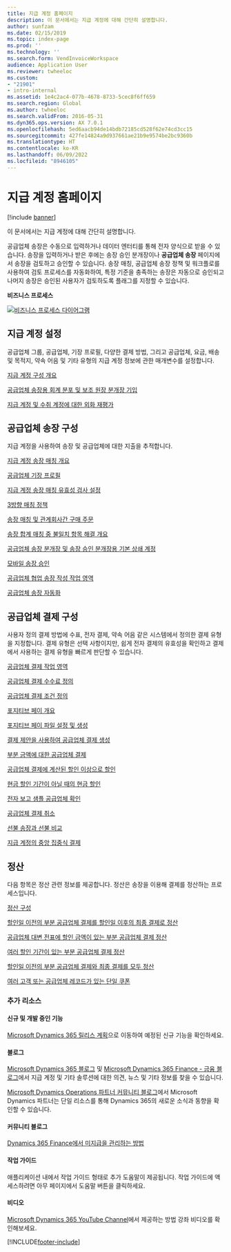 ```yaml
---
title: 지급 계정 홈페이지
description: 이 문서에서는 지급 계정에 대해 간단히 설명합니다.
author: sunfzam
ms.date: 02/15/2019
ms.topic: index-page
ms.prod: ''
ms.technology: ''
ms.search.form: VendInvoiceWorkspace
audience: Application User
ms.reviewer: twheeloc
ms.custom:
- "21901"
- intro-internal
ms.assetid: 1e4c2ac4-077b-4678-8733-5cec8f6ff659
ms.search.region: Global
ms.author: twheeloc
ms.search.validFrom: 2016-05-31
ms.dyn365.ops.version: AX 7.0.1
ms.openlocfilehash: 5ed6aacb94de14bdb72185cd528f62e74cd3cc15
ms.sourcegitcommit: 427fe14824a9d937661ae21b9e9574be2bc9360b
ms.translationtype: HT
ms.contentlocale: ko-KR
ms.lasthandoff: 06/09/2022
ms.locfileid: "8946105"
---
```

# <a name="accounts-payable-home-page"></a>지급 계정 홈페이지

[!include [banner](../includes/banner.md)]

이 문서에서는 지급 계정에 대해 간단히 설명합니다. 

공급업체 송장은 수동으로 입력하거나 데이터 엔터티를 통해 전자 양식으로 받을 수 있습니다. 송장을 입력하거나 받은 후에는 송장 승인 분개장이나 **공급업체 송장** 페이지에서 송장을 검토하고 승인할 수 있습니다. 송장 매칭, 공급업체 송장 정책 및 워크플로를 사용하여 검토 프로세스를 자동화하여, 특정 기준을 충족하는 송장은 자동으로 승인되고 나머지 송장은 승인된 사용자가 검토하도록 플래그를 지정할 수 있습니다.

**비즈니스 프로세스**

[![비즈니스 프로세스 다이어그램](./media/AP-process.PNG)](./media/AP-process.PNG)

## <a name="set-up-accounts-payable"></a>지급 계정 설정

공급업체 그룹, 공급업체, 기장 프로필, 다양한 결제 방법, 그리고 공급업체, 요금, 배송 및 목적지, 약속 어음 및 기타 유형의 지급 계정 정보에 관한 매개변수를 설정합니다. 

[지급 계정 구성 개요](accounts-payable-overview.md)

[공급업체 송장용 회계 분포 및 보조 원장 분개장 기입](accounting-distributions-subledger-journal-entries-vendor-invoices.md) 

[지급 계정 및 수취 계정에 대한 외화 재평가](../cash-bank-management/foreign-currency-revaluation-accounts-payable-accounts-receivable.md)

## <a name="configure-vendor-invoices"></a>공급업체 송장 구성

지급 계정을 사용하여 송장 및 공급업체에 대한 지출을 추적합니다.

[지급 계정 송장 매칭 개요](accounts-payable-invoice-matching.md)

[공급업체 기장 프로필](vendor-posting-profiles.md)

[지급 계정 송장 매칭 유효성 검사 설정](tasks/set-up-accounts-payable-invoice-matching-validation.md)

[3방향 매칭 정책](three-way-matching-policies.md)

[송장 매칭 및 관계회사간 구매 주문](invoice-matching-intercompany-purchase-orders.md)

[송장 합계 매칭 중 불일치 항목 해결 개요](resolve-invoice-totals-invoice-matching-discrepancies.md)

[공급업체 송장 분개장 및 송장 승인 분개장용 기본 상쇄 계정](default-offset-accounts-vendor-invoice-journals.md)

[모바일 송장 승인](mobile-invoice-approvals.md)

[공급업체 협업 송장 작성 작업 영역](vendor-portal-invoicing-workspace.md)

[공급업체 송장 자동화](vendor-invoice-automation.md)

## <a name="configure-vendor-payments"></a>공급업체 결제 구성 

사용자 정의 결제 방법에 수표, 전자 결제, 약속 어음 같은 시스템에서 정의한 결제 유형을 지정합니다. 결제 유형은 선택 사항이지만, 쉽게 전자 결제의 유효성을 확인하고 결제에서 사용하는 결제 유형을 빠르게 판단할 수 있습니다. 

[공급업체 결제 작업 영역](vendor-payments-workspace.md)

[공급업체 결제 수수료 정의](tasks/define-vendor-payment-fees.md)

[공급업체 결제 조건 정의](tasks/define-vendor-payment-terms.md)

[포지티브 페이 개요](positive-pay-overview.md)

[포지티브 페이 파일 설정 및 생성](set-up-generate-positive-pay-files.md)

[결제 제안을 사용하여 공급업체 결제 생성](create-vendor-payments-payment-proposal.md)

[부분 금액에 대한 공급업체 결제](vendor-payments-partial-amount.md)

[공급업체 결제에 계산된 할인 이상으로 할인](take-discount-more-calculated-discount-vendor-payment.md)

[현금 할인 기간이 아닐 때의 현금 할인](take-cash-discount-outside-cash-discount-timeframe.md)

[전자 보고 샘플 공급업체 확인](electronic-reporting-sample-vendor-checks.md)

[공급업체 결제 취소](reverse-vendor-payment.md)

[선불 송장과 선불 비교](prepayments-invoices-vs-prepayments.md)

[지급 계정의 중앙 집중식 결제](centralized-payments-accounts-payable.md)

## <a name="settlements"></a>정산

다음 항목은 정산 관련 정보를 제공합니다. 정산은 송장을 이용해 결제를 정산하는 프로세스입니다. 

[정산 구성](../cash-bank-management/configure-settlement.md)

[할인일 이전의 부분 공급업체 결제를 할인일 이후의 최종 결제로 정산](settle-partial-vendor-payment-before-discount-or-final-payment-after.md)

[공급업체 대변 전표에 할인 금액이 있는 부분 공급업체 결제 정산](settle-partial-vendor-payment-discounts-vendor-credit-notes.md)

[여러 할인 기간이 있는 부분 공급업체 결제 정산](settle-partial-vendor-payment-multiple-discount-periods.md)

[할인일 이전의 부분 공급업체 결제와 최종 결제를 모두 정산](settle-partial-vendor-payment-or-final-payment-before-discount.md)

[여러 고객 또는 공급업체 레코드가 있는 단일 쿠폰](single-voucher-multiple-customer-vendor-records.md)



### <a name="additional-resources"></a>추가 리소스

#### <a name="whats-new-and-in-development"></a>신규 및 개발 중인 기능

[Microsoft Dynamics 365 릴리스 계획](/dynamics365/release-plans/)으로 이동하여 예정된 신규 기능을 확인하세요. 

#### <a name="blogs"></a>블로그

[Microsoft Dynamics 365 블로그](https://community.dynamics.com/b/msftdynamicsblog?c=Enterprise) 및 [Microsoft Dynamics 365 Finance - 금융 블로그](https://community.dynamics.com/365/financeandoperations/b/financials)에서 지급 계정 및 기타 솔루션에 대한 의견, 뉴스 및 기타 정보를 찾을 수 있습니다.

[Microsoft Dynamics Operations 파트너 커뮤니티 블로그](https://community.dynamics.com/partner/b/operationspartnercommunityblog)에서 Microsoft Dynamics 파트너는 단일 리소스를 통해 Dynamics 365의 새로운 소식과 동향을 확인할 수 있습니다.

#### <a name="community-blogs"></a>커뮤니티 블로그

[Dynamics 365 Finance에서 미지급을 관리하는 방법](https://financefunction.tech/2019/02/15/how-to-manage-payables-in-dynamics-365-for-finance-and-operations)

#### <a name="task-guides"></a>작업 가이드
애플리케이션 내에서 작업 가이드 형태로 추가 도움말이 제공됩니다. 작업 가이드에 액세스하려면 아무 페이지에서 도움말 버튼을 클릭하세요.

#### <a name="videos"></a>비디오

[Microsoft Dynamics 365 YouTube Channel](https://www.youtube.com/channel/UCJGCg4rB3QSs8y_1FquelBQ)에서 제공하는 방법 강좌 비디오를 확인해보세요.






[!INCLUDE[footer-include](../../includes/footer-banner.md)]
